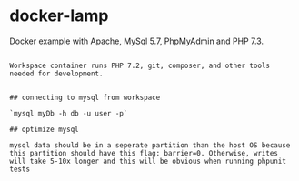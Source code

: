 # docker-lamp
Docker example with Apache, MySql 5.7, PhpMyAdmin and PHP 7.3.

```

Workspace container runs PHP 7.2, git, composer, and other tools needed for development.


## connecting to mysql from workspace

`mysql myDb -h db -u user -p`

## optimize mysql

mysql data should be in a seperate partition than the host OS because this partition should have this flag: barrier=0. Otherwise, writes will take 5-10x longer and this will be obvious when running phpunit tests
